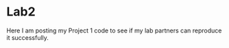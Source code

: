 # Lab2
Here I am posting my Project 1 code to see if my lab partners can reproduce it successfully. 
